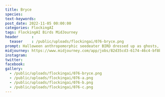 ```yaml
---
title: Bryce
species: 
text-keywords: 
post_date: 2022-11-05 00:00:00
categories: FlockingAI
tags: FlockingAI Birds MidJourney 
header      :
  teaser    : /public/uploads/flockingai/076-bryce.png
prompt: Halloween anthropomorphic seedeater BIRD dressed up as ghosts, fantasy painting, pretty and expressive eyes, vivid colors, BirdPunk, pastelpunk, elegant, mythical, ethereal, intricate, elaborate, hyperrealism, hyper detailed, strong expressiveness and emotionality, 8K, Ultra Realistic, high octane
midjourney: https://www.midjourney.com/app/jobs/82d35cd3-6174-46c4-bf8b-0e3dc813690b
instagram: 
twitter: 
facebook: 
gallery: 
  - /public/uploads/flockingai/076-bryce.png
  - /public/uploads/flockingai/076-a.png
  - /public/uploads/flockingai/076-b.png
  - /public/uploads/flockingai/076-c.png
---
```

